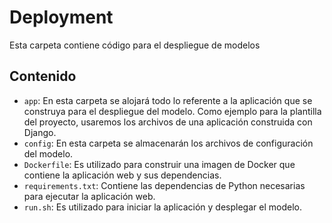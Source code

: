 # Deployment

Esta carpeta contiene código para el despliegue de modelos

## Contenido

- `app`: En esta carpeta se alojará todo lo referente a la aplicación que se construya para el despliegue del modelo. Como ejemplo para la plantilla del proyecto, usaremos los archivos de una aplicación construida con Django.
- `config`: En esta carpeta se almacenarán los archivos de configuración del modelo.
- `Dockerfile`: Es utilizado para construir una imagen de Docker que contiene la aplicación web y sus dependencias.
- `requirements.txt`: Contiene las dependencias de Python necesarias para ejecutar la aplicación web.
- `run.sh`:  Es utilizado para iniciar la aplicación y desplegar el modelo.
